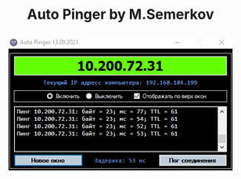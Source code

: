 # <p align="center"> Auto Pinger by M.Semerkov </p>


<p align="center">
  <img src="https://github.com/Mikhail-Semerkov/Auto_Pinger/blob/master/image_auto_pinger_1.jpg" /></p>

